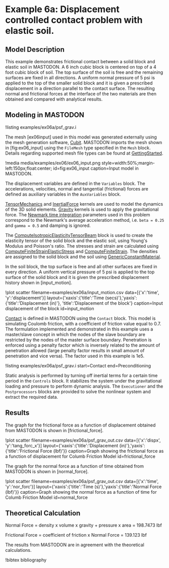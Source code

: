 # Example 6a: Displacement controlled contact problem with elastic soil.

## Model Description

This example demonstrates frictional contact between a solid block and elastic soil in MASTODON. A 6 inch cubic block is centered on top of a 4 foot cubic block of soil. The top surface of the soil is free and the remaining surfaces are fixed in all directions. A uniform normal pressure of 5 psi is applied to the top of the smaller solid block and it is given a prescribed displacement in a direction parallel to the contact surface. The resulting normal and frictional forces at the interface of the two materials are then obtained and compared with analytical results.


## Modeling in MASTODON

!listing examples/ex06a/psf_grav.i

The mesh [ex06input] used in this model was generated externally using the mesh generation software, [Cubit](https://cubit.sandia.gov/). MASTODON imports the mesh shown in [fig:ex06_input] using the `FileMesh` type specified in the `Mesh` block. Details regarding supported mesh file types can be found at [GettingStarted](manuals/user/index.md).

!media media/examples/ex06/ex06_input.png
       style=width:50%;margin-left:150px;float:center;
       id=fig:ex06_input
       caption=Input model in MASTODON.

The displacement variables are defined in the `Variables` block. The accelerations, velocities, normal and tangential (frictional) forces are defined as auxiliary variables in the `AuxVariables` block.

[TensorMechanics](syntax/index.md) and [InertialForce](syntax/index.md) kernels are used to model the dynamics of the 3D solid elements. [Gravity](syntax/index.md) kernels is used to apply the gravitational force. The [Newmark time integration](manuals/theory/index.md) parameters used in this problem correspond to the Newmark's average acceleration method, i.e. `beta = 0.25` and `gamma = 0.5` and damping is ignored.

The [ComputeIsotropicElasticityTensorBeam](syntax/index.md) block is used to create the elasticity tensor of the solid block and the elastic soil, using Young's Modulus and Poisson's ratio. The stresses and strain are calculated using [ComputeFiniteStrainElasticStress](syntax/index.md) and [ComputeFiniteStrain](syntax/index.md). The densities are assigned to the solid block and the soil using [GenericConstantMaterial](syntax/index.md).

In the soil block, the top surface is free and all other surfaces are fixed in every direction. A uniform vertical pressure of 5 psi is applied to the top surface of the solid block and it is given the prescribed displacement history shown in [input_motion].

!plot scatter filename=examples/ex06a/input_motion.csv
              data=[{'x':'time', 'y':'displacement'}]
              layout={'xaxis':{'title':'Time (secs)'},'yaxis':{'title':'Displacement (in)'}, 'title':'Displacement of the block'}
              caption=Input displacement of the block
              id=input_motion

[Contact](manuals/user/index.md) is defined in MASTODON using the `Contact` block. This model is simulating Coulomb friction, with a coefficient of friction value equal to 0.7. The formulation implemented and demonstrated in this example uses a master/slave concept in which the nodes of the slave boundary are restricted by the nodes of the master surface boundary. Penetration is enforced using a penalty factor which is inversely related to the amount of penetration allowed (large penalty factor results in small amount of penetration and vice versa). The factor used in this example is 1e5.

!listing examples/ex06a/psf_grav.i start=Contact end=Preconditioning

Static analysis is performed by turning off inertial terms for a certain time period in the `Controls` block.
It stabilizes the system under the gravitational loading and pressure to perform dynamic analysis. The `Executioner` and the `Postprocessors` blocks are provided to solve the nonlinear system and extract the required data.

## Results

The graph for the frictional force as a function of displacement obtained from MASTODON is shown in [frictional_force].

!plot scatter filename=examples/ex06a/psf_grav_out.csv
              data=[{'x':'dispx', 'y':'tang_forc_x'}]
              layout={'xaxis':{'title':'Displacement (in)'},'yaxis':{'title':'Frictional Force (lbf)'}}
              caption=Graph showing the frictional force as a function of displacement for Columb Friction Model
              id=frictional_force

The graph for the normal force as a function of time obtained from MASTODON is shown in [normal_force].

!plot scatter filename=examples/ex06a/psf_grav_out.csv
              data=[{'x':'time', 'y':'nor_forc'}]
              layout={'xaxis':{'title':'Time (s)'},'yaxis':{'title':'Normal Force (lbf)'}}
              caption=Graph showing the normal force as a function of time for Columb Friction Model
              id=normal_force

## Theoretical Calculation

Normal Force = density x volume x gravity + pressure x area = 198.7473 lbf

Frictional Force = coefficient of friction x Normal Force = 139.123 lbf

The results from MASTODON are in agreement with the theoretical calculations.

!bibtex bibliography
